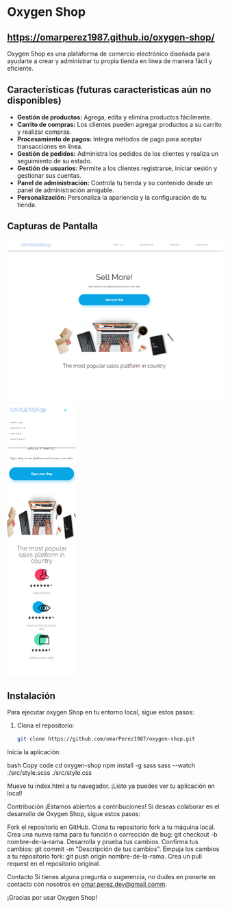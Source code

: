 # Oxygen Shop


## https://omarperez1987.github.io/oxygen-shop/

Oxygen Shop es una plataforma de comercio electrónico diseñada para ayudarte a crear y administrar tu propia tienda en línea de manera fácil y eficiente.

## Características (futuras caracteristicas aún no disponibles)

- **Gestión de productos:** Agrega, edita y elimina productos fácilmente.
- **Carrito de compras:** Los clientes pueden agregar productos a su carrito y realizar compras.
- **Procesamiento de pagos:** Integra métodos de pago para aceptar transacciones en línea.
- **Gestión de pedidos:** Administra los pedidos de los clientes y realiza un seguimiento de su estado.
- **Gestión de usuarios:** Permite a los clientes registrarse, iniciar sesión y gestionar sus cuentas.
- **Panel de administración:** Controla tu tienda y su contenido desde un panel de administración amigable.
- **Personalización:** Personaliza la apariencia y la configuración de tu tienda.

## Capturas de Pantalla

![version desktop](./public/image/readme/captura%201.png)
![version mobile](./public/image/readme/captura%202.png)

## Instalación

Para ejecutar oxygen Shop en tu entorno local, sigue estos pasos:

1. Clona el repositorio:

   ```bash
   git clone https://github.com/omarPerez1987/oxygen-shop.git

Inicia la aplicación:

bash
Copy code
cd oxygen-shop
npm install -g sass
sass --watch ./src/style.scss ./src/style.css

Mueve tu index.html a tu navegador.
¡Listo ya puedes ver tu aplicación en local!

Contribución
¡Estamos abiertos a contribuciones! Si deseas colaborar en el desarrollo de Oxygen Shop, sigue estos pasos:

Fork el repositorio en GitHub.
Clona tu repositorio fork a tu máquina local.
Crea una nueva rama para tu función o corrección de bug: git checkout -b nombre-de-la-rama.
Desarrolla y prueba tus cambios.
Confirma tus cambios: git commit -m "Descripción de tus cambios".
Empuja los cambios a tu repositorio fork: git push origin nombre-de-la-rama.
Crea un pull request en el repositorio original.

Contacto
Si tienes alguna pregunta o sugerencia, no dudes en ponerte en contacto con nosotros en omar.perez.dev@gmail.comm.

¡Gracias por usar Oxygen Shop!